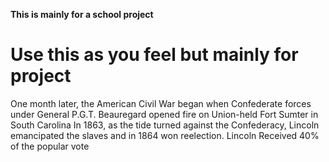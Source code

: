<b> This is mainly for a school project </b>
<h1> Use this as you feel but mainly for project </h1>
One month later, the American Civil War began when Confederate forces under General P.G.T. Beauregard opened fire on Union-held Fort Sumter in South Carolina
In 1863, as the tide turned against the Confederacy, Lincoln emancipated the slaves and in 1864 won reelection.
Lincoln Received 40% of the popular vote 
